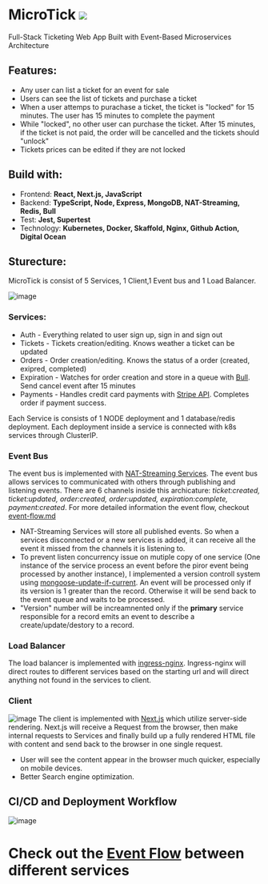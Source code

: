 # MicroTick ![](https://github.com/syuChen1/MicroTick/actions/workflows/deploy-manifests.yaml/badge.svg)
Full-Stack Ticketing Web App Built with Event-Based Microservices Architecture

## Features:
- Any user can list a ticket for an event for sale
- Users can see the list of tickets and purchase a ticket
- When a user attemps to purachase a ticket, the ticket is "locked" for 15 minutes. The user has 15 minutes to complete the payment
- While "locked", no other user can purchase the ticket. After 15 minutes, if the ticket is not paid, the order will be cancelled and the tickets should "unlock"
- Tickets prices can be edited if they are not locked

## Build with:
- Frontend: **React, Next.js, JavaScript**
- Backend: **TypeScript, Node, Express, MongoDB, NAT-Streaming, Redis, Bull**
- Test: **Jest, Supertest**
- Technology: **Kubernetes, Docker, Skaffold, Nginx, Github Action, Digital Ocean**

## Sturecture:
MicroTick is consist of 5 Services, 1 Client,1 Event bus and 1 Load Balancer.


![image](https://user-images.githubusercontent.com/44207825/127675164-70706561-2fb5-4a00-adba-833da9315152.png)

### Services:
- Auth - Everything related to user sign up, sign in and sign out
- Tickets - Tickets creation/editing. Knows weather a ticket can be updated
- Orders - Order creation/editing. Knows the status of a order (created, exipred, completed)
- Expiration - Watches for order creation and store in a queue with [Bull](https://optimalbits.github.io/bull/). Send cancel event after 15 minutes
- Payments - Handles credit card payments with [Stripe API](https://stripe.com/docs/api). Completes order if payment success.

Each Service is consists of 1 NODE deployment and 1 database/redis deployment. Each deployment inside a service is connected with k8s services through ClusterIP. 
### Event Bus
The event bus is implemented with [NAT-Streaming Services](https://docs.nats.io/nats-streaming-concepts/intro). The event bus allows services to communicated with others through publishing and listening events. There are 6 channels inside this archicature: *ticket:created, ticket:updated, order:created, order:updated, expiration:complete, payment:created*. For more detailed information the event flow, checkout [event-flow.md](https://github.com/syuChen1/MicroTick/blob/main/event-flow.md)
- NAT-Streaming Services will store all published events. So when a services disconnected or a new services is added, it can receive all the event it missed from the channels it is listening to.
- To prevent listen concurrency issue on mutiple copy of one service (One instance of the service process an event before the piror event being processed by another instance), I implemented a version controll system using [mongoose-update-if-current](https://www.npmjs.com/package/mongoose-update-if-current). An event will be processed only if its version is 1 greater than the record. Otherwise it will be send back to the event queue and waits to be processed. 
- "Version" number will be increamnented only if the **primary** service responsible for a record emits an event to describe a create/update/destory to a record.
### Load Balancer
The load balancer is implemented with [ingress-nginx](https://kubernetes.github.io/ingress-nginx/deploy/). Ingress-nginx will direct routes to different services based on the starting url and will direct anything not found in the services to client. 
### Client
![image](https://user-images.githubusercontent.com/44207825/127682561-023161f0-80ec-4eb9-a847-5442d9f538ad.png)
The client is implemented with [Next.js](https://nextjs.org/) which utilize server-side rendering. Next.js will receive a Request from the browser, then make internal requests to Services and finally build up a fully rendered HTML file with content and send back to the browser in one single request. 
- User will see the content appear in the browser much quicker, especially on mobile devices. 
- Better Search engine optimization.

## CI/CD and Deployment Workflow
![image](https://user-images.githubusercontent.com/44207825/127685432-9c91efc7-9e22-4d28-a96d-60943304a369.png)

# Check out the [Event Flow](https://github.com/syuChen1/MicroTick/blob/main/event-flow.md) between different services
